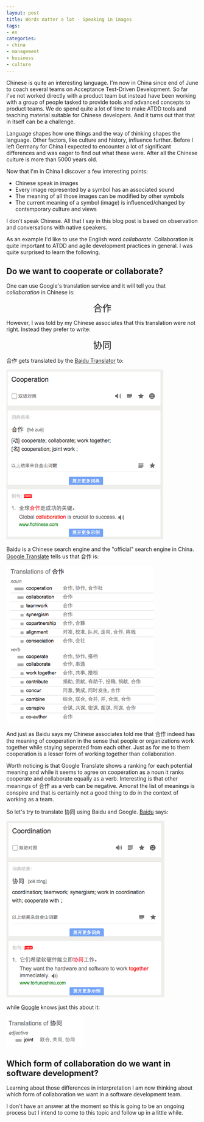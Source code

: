 ```yaml
---
layout: post
title: Words matter a lot - Speaking in images
tags:
- en
categories:
- china
- management
- business
- culture
---
```

Chinese is quite an interesting language. I'm now in China since end of June to coach several teams on Acceptance Test-Driven Development. So far I've not worked directly with a product team but instead have been working with a group of people tasked to provide tools and advanced concepts to product teams. We do spend quite a lot of time to make ATDD tools and teaching material suitable for Chinese developers. And it turns out that that in itself can be a challenge.

Language shapes how one things and the way of thinking shapes the language. Other factors, like culture and history, influence further. Before I left Germany for China I expected to encounter a lot of significant differences and was eager to find out what these were. After all the Chinese culture is more than 5000 years old.

Now that I'm in China I discover a few interesting points:

- Chinese speak in images
- Every image represented by a symbol has an associated sound
- The meaning of all those images can be modified by other symbols
- The current meaning of a symbol (image) is influenced/changed by contemporary culture and views

I don't speak Chinese. All that I say in this blog post is based on observation and conversations with native speakers.

As an example I'd like to use the English word _collaborate_. Collaboration is quite important to ATDD and agile development practices in general. I was quite surprised to learn the following.

## Do we want to cooperate or collaborate?

One can use Google's translation service and it will tell you that _collaboration_ in Chinese is:

<center><span style="font-size: 18pt">合作</span></center>

However, I was told by my Chinese associates that this translation were not right. Instead they prefer to write:

<center><span style="font-size: 18pt">协同</span></center>

合作 gets translated by the [Baidu Translator](http://fanyi.baidu.com/#zh/en/合作) to:

![Baidu Translate Collaboration](/img/posts/baidu-translate-collaboration.png)

Baidu is a Chinese search engine and the "official" search engine in China. [Google Translate](https://translate.google.com/#zh-CN/en/合作) tells us that 合作 is:

![Google Translate Collaborate](/img/posts/google-translate-collaborate.png)

And just as Baidu says my Chinese associates told me that 合作 indeed has the meaning of cooperation in the sense that people or organizations work together while staying seperated from each other. Just as for me to them cooperation is a lesser form of working together than collaboration.

Worth noticing is that Google Translate shows a ranking for each potential meaning and while it seems to agree on cooperation as a noun it ranks cooperate and collaborate equally as a verb. Interesting is that other meanings of 合作 as a verb can be negative. Amonst the list of meanings is conspire and that is certainly not a good thing to do in the context of working as a team.

So let's try to translate 协同 using Baidu and Google. [Baidu](http://fanyi.baidu.com/#zh/en/协同) says:

![Baidu Translation Collaboration 2](/img/posts/baidu-translation-collaboration-2.png)

while [Google](https://translate.google.com/#zh-CN/en/协同) knows just this about it:

![Google Translate Collaborate 2](/img/posts/google-translate-collaborate-2.png)

## Which form of collaboration do we want in software development?

Learning about those differences in interpretation I am now thinking about which form of collaboration we want in a software development team.

I don't have an answer at the moment so this is going to be an ongoing process but I intend to come to this topic and follow up in a little while.
